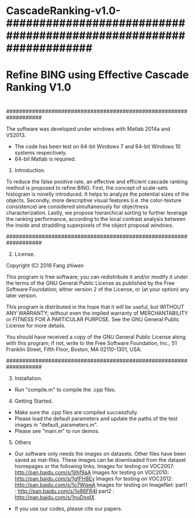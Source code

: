 # CascadeRanking-v1.0-###################################################################
#                                                                 #
#        Refine BING using Effective Cascade Ranking V1.0         #
#                                                                 #
#                                                                 #
###################################################################

The software was developed under windows with Matlab 2014a and VS2013.
- The code has been test on 64-bit Windows 7 and 64-bit Windows 10 systems respectively.
- 64-bit Matlab is required. 

1. Introduction.

To reduce the false positive rate, an effective and efficient cascade ranking method is proposed to refine BING. First, the concept of scale-sets histogram is novelly introduced. It helps to analyze the potential sizes of the objects. Secondly, more descriptive visual features (i.e. the color-texture consistence) are considered simultaneously for objectness characterization. Lastly, we propose hierarchical sorting to further leverage the ranking performance, according to the local contrast analysis between the inside and straddling superpixels of the object proposal windows. 

###################################################################

2. License.

Copyright (C) 2016 Fang zhiwen 

This program is free software; you can redistribute it and/or
modify it under the terms of the GNU General Public License
as published by the Free Software Foundation; either version 2
of the License, or (at your option) any later version.

This program is distributed in the hope that it will be useful,
but WITHOUT ANY WARRANTY; without even the implied warranty of
MERCHANTABILITY or FITNESS FOR A PARTICULAR PURPOSE.  See the
GNU General Public License for more details.

You should have received a copy of the GNU General Public License
along with this program; if not, write to the Free Software
Foundation, Inc., 51 Franklin Street, Fifth Floor, Boston, MA  02110-1301, USA. 

###################################################################


3. Installation.

- Run "compile.m" to compile the .cpp files.

4. Getting Started.

- Make sure the .cpp files are compiled successfully.
- Please load the default parameters and update the paths of the test images in "default_parameters.m".
- Please see "main.m" to run demos.


5. Others
- Our software only needs the images on datasets. Other files have been saved as mat-files. 
These images can be downloaded from the dataset homepages or the following links.
  Images for testing on VOC2007: http://pan.baidu.com/s/1jIhf9aA
  Images for testing on VOC2010: http://pan.baidu.com/s/1gfFH8Ev
  Images for testing on VOC2012: http://pan.baidu.com/s/1o7WieeA
  Images for testing on ImageNet: part1 : http://pan.baidu.com/s/1o86FR4I
                                  part2 : http://pan.baidu.com/s/1nuDnqIX

- If you use our codes, please cite our papers.









